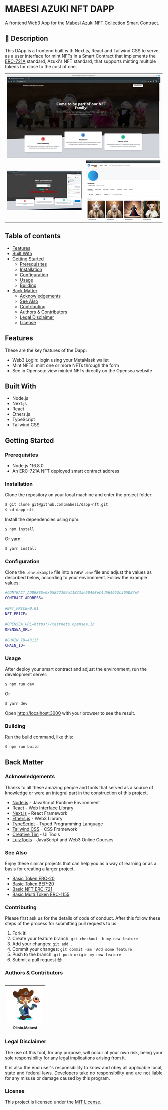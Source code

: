 # MABESI AZUKI NFT DAPP

A frontend Web3 App for the [Mabesi Azuki NFT Collection](https://github.com/mabesi/azuki-nft) Smart Contract.

## :speech_balloon: Description

This DApp is a frontend built with Next.js, React and Tailwind CSS to serve as a user interface for mint NFTs in a Smart Contract that implements the [ERC-721A](https://www.erc721a.org) standard, Azuki's NFT standard, that supports minting multiple tokens for close to the cost of one.



<table>
    <tr>
        <td colspan='2'>
            <kbd>
                <img src="./assets/mabesi-azuki-nft-home.jpg" />
            </kbd>
        </td>
    </tr>
    <tr>
        <td>
            <img src="./assets/mabesi-azuki-nft-mint.jpg" />
        </td>
        <td>
            <img src="./assets/mabesi-azuki-nft-opensea.jpg" />
        </td>
    </tr>
<table>

## Table of contents

- [Features](#features)
- [Built With](#built-with)
- [Getting Started](#getting-started)
  - [Prerequisites](#prerequisites)
  - [Installation](#installation)
  - [Configuration](#configuration)
  - [Usage](#usage)
  - [Building](#building)
- [Back Matter](#back-matter)
  - [Acknowledgements](#acknowledgements)
  - [See Also](#see-also)
  - [Contributing](#contributing)
  - [Authors & Contributors](#authors-&-contributors)
  - [Legal Disclaimer](#legal-disclaimer)
  - [License](#license)

## Features

These are the key features of the Dapp:

- Web3 Login: login using your MetaMask wallet
- Mint NFTs: mint one or more NFTs through the form
- See in Opensea: view minted NFTs directly on the Opensea website

## Built With

- Node.js
- Next.js
- React
- Ethers.js
- TypeScript
- Tailwind CSS

## Getting Started

### Prerequisites

- Node.js ^16.8.0
- An ERC-721A NFT deployed smart contract address

### Installation

Clone the repository on your local machine and enter the project folder:

```bash
$ git clone git@github.com:mabesi/dapp-nft.git
$ cd dapp-nft
```
Install the dependencies using npm:

```bash
$ npm install
```

Or yarn:

```bash
$ yarn install
```

### Configuration

Clone the `.env.example` file into a new `.env` file and adjust the values as described below, according to your environment. Follow the example values:

```bash
#CONTRACT_ADDRESS=0x55E22399a11B33ae50408eC4d564652c395DB7e7
CONTRACT_ADDRESS=

#NFT_PRICE=0.01
NFT_PRICE=

#OPENSEA_URL=https://testnets.opensea.io
OPENSEA_URL=

#CHAIN_ID=43113
CHAIN_ID=
```

### Usage

After deploy your smart contract and adjust the environment, run the development server:

```bash
$ npm run dev
```
Or
```bash
$ yarn dev
```

Open [http://localhost:3000](http://localhost:3000) with your browser to see the result.

### Building

Run the build command, like this:

```bash
$ npm run build
```

## Back Matter

### Acknowledgements

Thanks to all these amazing people and tools that served as a source of knowledge or were an integral part in the construction of this project.

- [Node.js](https://nodejs.org/) - JavaScript Runtime Environment
- [React](https://react.dev/) - Web Interface Library
- [Next.js](https://nextjs.org/) - React Framework
- [Ethers.js](https://ethers.org/) - Web3 Library
- [TypeScript](https://www.typescriptlang.org/) - Typed Programming Language
- [Tailwind CSS](https://tailwindcss.com/) - CSS Framework
- [Creative Tim](https://www.creative-tim.com/) - UI Tools
- [LuizTools](https://www.luiztools.com.br/) - JavaScript and Web3 Online Courses

### See Also

Enjoy these similar projects that can help you as a way of learning or as a basis for creating a larger project.

- [Basic Token ERC-20](https://github.com/mabesi/solidity-coin-erc20)
- [Basic Token BEP-20](https://github.com/mabesi/solidity-coin-bep20)
- [Basic NFT ERC-721](https://github.com/mabesi/solidity-nft-erc721)
- [Basic Multi Token ERC-1155](https://github.com/mabesi/solidity-multitoken-erc1155)

### Contributing

Please first ask us for the details of code of conduct. After this follow these steps of the process for submitting pull requests to us.

1.  Fork it!
2.  Create your feature branch: `git checkout -b my-new-feature`
3.  Add your changes: `git add .`
4.  Commit your changes: `git commit -am 'Add some feature'`
5.  Push to the branch: `git push origin my-new-feature`
6.  Submit a pull request :sunglasses:

### Authors & Contributors

| [<img loading="lazy" src="https://github.com/mabesi/mabesi/blob/master/octocat-mabesi.png" width=115><br><sub>Plinio Mabesi</sub>](https://github.com/mabesi) |
| :---: |

### Legal Disclaimer

<p align="justify">The use of this tool, for any purpose, will occur at your own risk, being your sole responsibility for any legal implications arising from it.</p>
<p align="justify">It is also the end user's responsibility to know and obey all applicable local, state and federal laws. Developers take no responsibility and are not liable for any misuse or damage caused by this program.</p>

### License

This project is licensed under the [MIT License](LICENSE.md).

